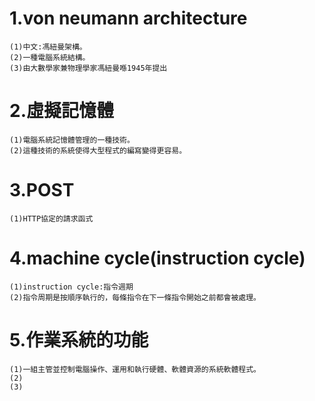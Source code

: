 # 1.von neumann architecture
~~~
(1)中文:馮紐曼架構。
(2)一種電腦系統結構。
(3)由大數學家兼物理學家馮紐曼喺1945年提出
~~~
# 2.虛擬記憶體
~~~
(1)電腦系統記憶體管理的一種技術。
(2)這種技術的系統使得大型程式的編寫變得更容易。
~~~
# 3.POST
~~~
(1)HTTP協定的請求函式
~~~
# 4.machine cycle(instruction cycle)
~~~
(1)instruction cycle:指令週期
(2)指令周期是按順序執行的，每條指令在下一條指令開始之前都會被處理。
~~~
# 5.作業系統的功能
~~~
(1)一組主管並控制電腦操作、運用和執行硬體、軟體資源的系統軟體程式。
(2)
(3)
~~~
